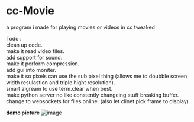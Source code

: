 # cc-Movie
a program i made for playing movies or videos in cc tweaked

Todo :  
clean up code.  
make it read video files.  
add support for sound.  
make it perform compression.  
add gui into moniter.  
make it so pixels can use the sub pixel thing (allows me to doubble screen width resulastion and triple hight resolution).  
smart algream to use term.clear when best.  
make python server no like constently changeing stuff breaking buffer.  
change to websockets for files online. (also let clinet pick frame to display)  



**demo picture**
![image](https://user-images.githubusercontent.com/66819523/147517125-7a4c61b7-ba61-4d35-a189-064a23d34f72.png)





